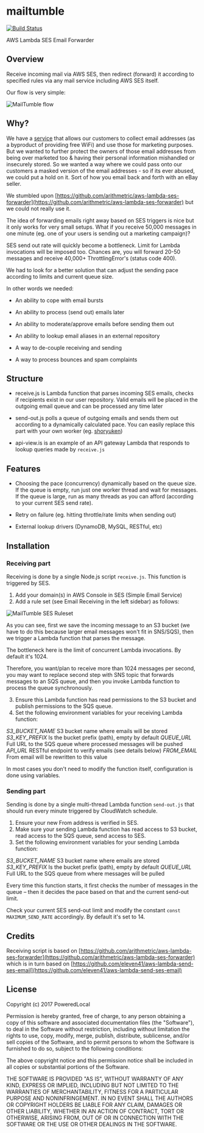# mailtumble
[![Build Status](https://travis-ci.org/PoweredLocal/mailtumble.svg?branch=master)](https://travis-ci.org/PoweredLocal/mailtumble)

AWS Lambda SES Email Forwarder

## Overview

Receive incoming mail via AWS SES, then redirect (forward) it according to specified rules via any mail service including AWS SES itself.

Our flow is very simple:

![MailTumble flow](https://www.mysenko.com/images/mailtumble-flow.png)

## Why?

We have a [service](https://poweredlocal.com) that allows our customers to collect email addresses (as a byproduct of providing free WiFi) and use those for marketing purposes. But we wanted to further protect the owners of those email addresses from being over marketed too & having their personal information mishandled or insecurely stored. So we wanted a way where we could pass onto our customers a masked version of the email addresses - so if its ever abused, we could put a hold on it. Sort of how you email back and forth with an eBay seller.

We stumbled upon [https://github.com/arithmetric/aws-lambda-ses-forwarder](https://github.com/arithmetric/aws-lambda-ses-forwarder) but we could not
really use it.

The idea of forwarding emails right away based on SES triggers is nice but it only works for very small setups. What if you
receive 50,000 messages in one minute (eg. one of your users is sending out a marketing campaign)?

SES send out rate will quickly become a bottleneck. Limit for Lambda invocations will be imposed too. Chances are, you will
forward 20-50 messages and receive 40,000+ ThrottlingError's (status code 400). 
 
We had to look for a better solution that can adjust the sending pace according to limits and current queue size.

In other words we needed:

- An ability to cope with email bursts

- An ability to process (send out) emails later

- An ability to moderate/approve emails before sending them out

- An ability to lookup email aliases in an external repository

- A way to de-couple receiving and sending

- A way to process bounces and spam complaints

## Structure

- receive.js is Lambda function that parses incoming SES emails, checks if recipients exist in our user repository. Valid emails will be
placed in the outgoing email queue and can be processed any time later

- send-out.js polls a queue of outgoing emails and sends them out according to a dynamically calculated pace. You can easily replace this
part with your own worker (eg. [shoryuken](https://github.com/phstc/shoryuken))

- api-view.is is an example of an API gateway Lambda that responds to lookup queries made by `receive.js`

## Features

- Choosing the pace (concurrency) dynamically based on the queue size. If the queue is empty, run just one worker thread and wait for
messages. If the queue is large, run as many threads as you can afford (according to your current SES send rate).

- Retry on failure (eg. hitting throttle/rate limits when sending out)

- External lookup drivers (DynamoDB, MySQL, RESTful, etc)

## Installation

### Receiving part

Receiving is done by a single Node.js script `receive.js`. This function is triggered by SES.

1) Add your domain(s) in AWS Console in SES (Simple Email Service)
2) Add a rule set (see Email Receiving in the left sidebar) as follows:
  
![MailTumble SES Ruleset](https://www.mysenko.com/images/mailtumble-ses-ruleset.jpg)
  
As you can see, first we save the incoming message to an S3 bucket (we have to do this because larger email messages
won't fit in SNS/SQS), then we trigger a Lambda function that parses the message.
  
The bottleneck here is the limit of concurrent Lambda invocations. By default it's 1024.
  
Therefore, you want/plan to receive more than 1024 messages per second, you may want to replace second step with SNS topic
that forwards messages to an SQS queue, and then you invoke Lambda function to process the queue synchronously.  

3) Ensure this Lambda function has read permissions to the S3 bucket and publish permissions to the SQS queue.
4) Set the following environment variables for your receiving Lambda function:

*S3_BUCKET_NAME* S3 bucket name where emails will be stored
*S3_KEY_PREFIX* Is the bucket prefix (path), empty by default
*QUEUE_URL* Full URL to the SQS queue where processed messages will be pushed
*API_URL* RESTful endpoint to verify emails (see details below)
*FROM_EMAIL* From email will be rewritten to this value

In most cases you don't need to modify the function itself, configuration is done using variables.

### Sending part

Sending is done by a single multi-thread Lambda function `send-out.js` that should run every minute triggered by CloudWatch schedule.

1) Ensure your new From address is verified in SES.
2) Make sure your sending Lambda function has read access to S3 bucket, read access to the SQS queue, send access to SES.
3) Set the following environment variables for your sending Lambda function:

*S3_BUCKET_NAME* S3 bucket name where emails are stored
*S3_KEY_PREFIX* Is the bucket prefix (path), empty by default
*QUEUE_URL* Full URL to the SQS queue from where messages will be pulled

Every time this function starts, it first checks the number of messages in the queue – then it decides the pace based
on that and the current send-out limit. 

Check your current SES send-out limit and modify the constant `const MAXIMUM_SEND_RATE` accordingly. By default it's set to 14.

## Credits

Receiving script is based on [https://github.com/arithmetric/aws-lambda-ses-forwarder](https://github.com/arithmetric/aws-lambda-ses-forwarder) which is in turn based on [https://github.com/eleven41/aws-lambda-send-ses-email](https://github.com/eleven41/aws-lambda-send-ses-email)

## License

Copyright (c) 2017 PoweredLocal

Permission is hereby granted, free of charge, to any person obtaining a copy
of this software and associated documentation files (the "Software"), to deal
in the Software without restriction, including without limitation the rights
to use, copy, modify, merge, publish, distribute, sublicense, and/or sell
copies of the Software, and to permit persons to whom the Software is
furnished to do so, subject to the following conditions:

The above copyright notice and this permission notice shall be included in all
copies or substantial portions of the Software.

THE SOFTWARE IS PROVIDED "AS IS", WITHOUT WARRANTY OF ANY KIND, EXPRESS OR
IMPLIED, INCLUDING BUT NOT LIMITED TO THE WARRANTIES OF MERCHANTABILITY,
FITNESS FOR A PARTICULAR PURPOSE AND NONINFRINGEMENT. IN NO EVENT SHALL THE
AUTHORS OR COPYRIGHT HOLDERS BE LIABLE FOR ANY CLAIM, DAMAGES OR OTHER
LIABILITY, WHETHER IN AN ACTION OF CONTRACT, TORT OR OTHERWISE, ARISING FROM,
OUT OF OR IN CONNECTION WITH THE SOFTWARE OR THE USE OR OTHER DEALINGS IN THE
SOFTWARE.
